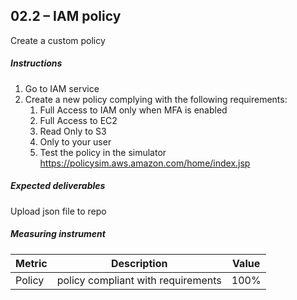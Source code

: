 ## 02.2 – IAM policy

Create a custom policy

##### Instructions

1. Go to IAM service
2. Create a new policy complying with the following requirements:
   1. Full Access to IAM only when MFA is enabled
   2. Full Access to EC2
   3. Read Only to S3
   4. Only to your user
   5. Test the policy in the simulator https://policysim.aws.amazon.com/home/index.jsp


##### Expected deliverables 

Upload json file to repo

##### Measuring instrument 

| Metric  |  Description | Value  |
| ------------ | ------------ | ------------ |
| Policy | policy compliant with requirements | 100%  |

